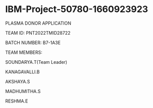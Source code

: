 # IBM-Project-50780-1660923923

PLASMA DONOR APPLICATION

TEAM ID: PNT2022TMID28722

BATCH NUMBER: B7-1A3E

TEAM MEMBERS:

  SOUNDARYA.T(Team Leader)

  KANAGAVALLI.B

  AKSHAYA.S

  MADHUMITHA.S

  RESHMA.E

              
